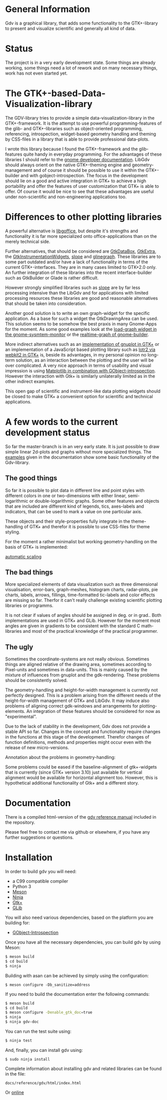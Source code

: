 General Information
===================

Gdv is a graphical library, that adds some functionality to the GTK+-library to present and visualize scientific and generally all kind of data.

Status
======

The project is in a very early development state. Some things are already working, some things need a lot of rework and on many necessary things, work has not even started yet.

The GTK+-based-Data-Visualization-library
=========================================

The GDV-library tries to provide a simple data-visualization-library in the GTK+-framework. It is the attempt to use powerful programming-features of the glib- and GTK+-libraries such as object-oriented programming, referencing, introspection, widget-based geometry handling and theming by CSS-files in a library that is able to provide professional data-plots.

I wrote this library because I found the GTK+-framework and the glib-features quite handy in everyday programming. For the advantages of these libraries I should refer to the [gnome developer documentation](https://developer.gnome.org/). LibGdv should always orient on the native GTK+-theming engine and geometry-management and of course it should be possible to use it within the GTK+-builder and with gobject-introspection. The focus in the development should lie on a good and active integration in GTK+ to achieve a high portability and offer the features of user customization that GTK+ is able to offer. Of course it would be nice to see that these advantages are useful under non-scientific and non-engineering applications too.

Differences to other plotting libraries
=======================================

A powerful alternative is [libgoffice](https://github.com/GNOME/goffice), but despite it's strengths and functionality it is far more specialized onto office-applications than on the merely technical side.

Further alternatives, that should be considered are [GtkDataBox](https://sourceforge.net/projects/gtkdatabox/), [GtkExtra](http://gtkextra.sourceforge.net/cms/), the [GtkInstrumentationWidgets](https://sourceforge.net/projects/giw/), [slope](https://github.com/elvismt/slope) and [glinegraph](https://sourceforge.net/projects/gapcmon/files/). These libraries are to some part outdated and/or have a lack of functionality in terms of the current GTK+-interfaces. They are in many cases limited to GTK+2.0 only. An further integration of these libraries into the recent interface-builder such as GtkBuilder or Glade is rather difficult.

However strongly simplified libraries such as [slope](https://github.com/elvismt/slope) are by far less processing intensive than the LibGdv and for applications with limited processing resources these libraries are good and reasonable alternatives that should be taken into consideration.

Another good solution is to write an own graph-widget for the specific application. As a base for such a widget the GtkDrawingArea can be used. This solution seems to be somehow the best praxis in many Gnome-Apps for the moment. As some good examples look at the [load-graph widget in the gnome-sysmtem-monitor](https://github.com/GNOME/gnome-system-monitor/blob/master/src/load-graph.cpp) or the [realtime-graph of gnome-builder](https://git.gnome.org/browse/libdazzle/tree/src/graphing).

More indirect alternatives such as an [implementation of gnuplot in GTK+](https://github.com/joastbg/gtk-socket-gnuplot) or an implementation of a JavaScript based plotting library such as [lotr2 via webkit2 in GTK+](https://github.com/Emanuesson/ExampleFlotr2GTK) is, beside its advantages, in my personal opinion no long-term solution, as an interaction between the plotting and the user will be over complicated. A very nice approach in terms of usability and visual impression is using [Matplotlib in combination with GObject-introspection](http://gtk3-matplotlib-cookbook.readthedocs.io/en/latest/hello-plot.html#embedding-matplotlib). However the interaction with Gtk+ is similarly unilaterally limited as in the other indirect examples.

This open gap of scientific and instrument-like data plotting widgets should be closed to make GTK+ a convenient option for scientific and technical applications.

A few words to the current development status
=============================================

So far the master-branch is in an very early state. It is just possible to draw simple linear 2d-plots and graphs without more specialized things. The [examples](https://emanuesson.github.io/gdv/getting-started.html#id-1.2.3.8) given in the documentation show some basic functionality of the Gdv-library.

The good things
---------------

So far it is possible to plot data in different line and point styles with different colors in one or two-dimensions with either linear, semi-logarithmic or double-logarithmic graphs. Some other features and objects that are included are different kind of legends, tics, axes-labels and indicators, that can be used to mark a value on one particular axis.

These objects and their style-properties fully integrate in the theme-handling of GTK+ and therefor it is possible to use CSS-files for theme styling.

For the moment a rather minimalist but working geometry-handling on the basis of GTK+ is implemented:

[automatic scaling](https://github.com/Emanuesson/gdv/blob/master/add_info/promo_images/optim.gif)

The bad things
--------------

More specialized elements of data visualization such as three dimensional visualisation, error-bars, graph-meshes, histogram charts, radar-plots, pie charts, labels, arrows, fillings, time-formatted tic-labels and color effects are missing so far. Therfor it can't really challenge existing scientific plotting libraries or programms.

It is not clear if values of angles should be assigned in deg. or in grad.. Both implementations are used in GTK+ and GLib. However for the moment most angles are given in gradients to be consistent with the standard C math-libraries and most of the practical knowledge of the practical programmer.

The ugly
--------

Sometimes the coordinate-systems are not really obvious. Sometimes things are aligned relative of the drawing area, sometimes according to Pixel-units and sometimes in data-units. This is mainly caused by the mixture of influences from gnuplot and the gdk-rendering. These problems should be consistently solved.

The geometry-handling and height-for-width management is currently not perfectly designed. This is a problem arising from the different needs of the height-for-width management of GTK+ and LibGdv. It may induce also problems of aligning correct gdk-windows and arrangements for plotting-elements. An integration of these features should be considered for now as "experimental".

Due to the lack of stability in the development, Gdv does not provide a stable API so far. Changes in the concept and functionality require changes in the functions at this stage of the development. Therefor changes of function definitions, methods and properties might occur even with the release of new micro-versions.

Annotation about the problems in geometry-handling:

Some problems could be eased if the baseline-alignment of gtk+-widgets that is currently (since GTK+ version 3.10) just available for vertical alignment would be available for horizontal alignment too. However, this is hypothetical additional functionality of Gtk+ and a different story.

Documentation
=============

There is a compiled html-version of the [gdv reference manual](http://emanuesson.github.io/gdv/index.html) included in the repository.

Please feel free to contact me via github or elsewhere, if you have any further suggestions or questions.

Installation
============

In order to build gdv you will need:

  - a C99 compatible compiler
  - Python 3
  - [Meson](http://mesonbuild.com)
  - [Ninja](https://ninja-build.org)
  - [Gtk+](https://www.gtk.org/)
  - [GLib](https://download.gnome.org/sources/glib)

You will also need various dependencies, based on the platform you are
building for:

  - [GObject-Introspection](https://download.gnome.org/sources/gobject-introspection)

Once you have all the necessary dependencies, you can build gdv by using
Meson:

```sh
$ meson build
$ cd build
$ ninja
```

Building with asan can be achieved by simply using the configuration:
```
$ meson configure -Db_sanitize=address
```

If you need to build the documentation enter the following commands:

```sh
$ meson build
$ cd build
$ meson configure -Denable_gtk_doc=true
$ ninja
$ ninja gdv-doc
```

You can run the test suite using:

```sh
$ ninja test
```

And, finally, you can install gdv using:

```
$ sudo ninja install
```

Complete information about installing gdv and related libraries
can be found in the file:

```
docs/reference/gdv/html/index.html
```

Or [online](https://emanuesson.github.io/#gdv)
